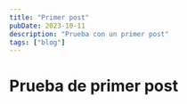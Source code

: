 ```yaml
---
title: "Primer post"
pubDate: 2023-10-11
description: "Prueba con un primer post"
tags: ["blog"]
---
```


# Prueba de primer post
